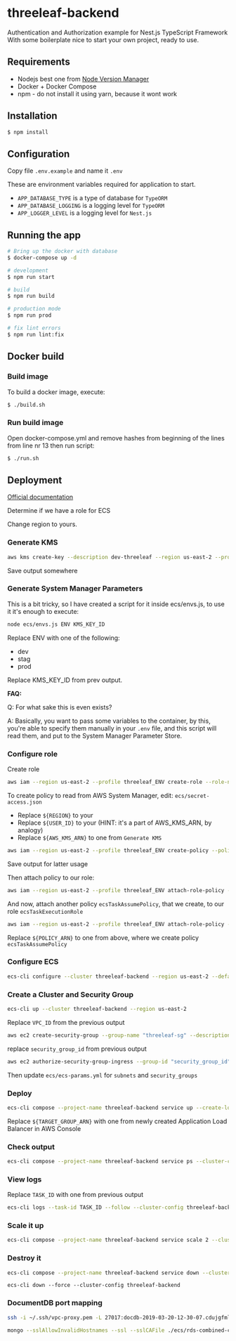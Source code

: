 # threeleaf-backend
Authentication and Authorization example for Nest.js TypeScript Framework
With some boilerplate nice to start your own project, ready to use.

## Requirements

* Nodejs best one from [Node Version Manager](https://github.com/creationix/nvm)
* Docker + Docker Compose
* npm - do not install it using yarn, because it wont work

## Installation

```bash
$ npm install
```

## Configuration

Copy file `.env.example` and name it `.env`

These are environment variables required for application to start.

* `APP_DATABASE_TYPE` is a type of database for `TypeORM`
* `APP_DATABASE_LOGGING` is a logging level for `TypeORM`
* `APP_LOGGER_LEVEL` is a logging level for `Nest.js`

## Running the app

```bash
# Bring up the docker with database
$ docker-compose up -d

# development
$ npm run start

# build
$ npm run build

# production mode
$ npm run prod

# fix lint errors
$ npm run lint:fix
```

## Docker build

### Build image

To build a docker image, execute:

```bash
$ ./build.sh
```

### Run build image

Open docker-compose.yml and remove hashes from beginning of the lines from line nr 13
then run script:

```bash
$ ./run.sh
```

## Deployment

[Official documentation](https://docs.aws.amazon.com/AmazonECS/latest/developerguide/ecs-cli-tutorial-fargate.html)

Determine if we have a role for ECS

Change region to yours.

### Generate KMS

```bash
aws kms create-key --description dev-threeleaf --region us-east-2 --profile threeleaf_ENV
```

Save output somewhere

### Generate System Manager Parameters

This is a bit tricky, so I have created a script for it inside ecs/envs.js, to use it it's enough to execute:

```bash
node ecs/envs.js ENV KMS_KEY_ID
```

Replace ENV with one of the following:

- dev
- stag
- prod

Replace KMS_KEY_ID from prev output.

**FAQ:**

Q: For what sake this is even exists?

A: Basically, you want to pass some variables to the container, by this, you're able to specify them manually in your 
`.env` file, and this script will read them, and put to the System Manager Parameter Store.

### Configure role

Create role

```bash
aws iam --region us-east-2 --profile threeleaf_ENV create-role --role-name ecsTaskExecutionRole --assume-role-policy-document file://ecs/task-execution-assume-role.json
```

To create policy to read from AWS System Manager, edit: `ecs/secret-access.json`

- Replace `${REGION}` to your
- Replace `${USER_ID}` to your (HINT: it's a part of AWS_KMS_ARN, by analogy)
- Replace `${AWS_KMS_ARN}` to one from `Generate KMS` 


```bash
aws iam --region us-east-2 --profile threeleaf_ENV create-policy --policy-name ecsTaskAssumePolicy --policy-document file://ecs/secret-access.json
```

Save output for latter usage

Then attach policy to our role:

```bash
aws iam --region us-east-2 --profile threeleaf_ENV attach-role-policy --role-name ecsTaskExecutionRole --policy-arn arn:aws:iam::aws:policy/service-role/AmazonECSTaskExecutionRolePolicy
```

And now, attach another policy `ecsTaskAssumePolicy`, that we create, to our role `ecsTaskExecutionRole`

```bash
aws iam --region us-east-2 --profile threeleaf_ENV attach-role-policy --role-name ecsTaskExecutionRole --policy-arn ${POLICY_ARN}
```

Replace `${POLICY_ARN}` to one from above, where we create policy `ecsTaskAssumePolicy`

### Configure ECS

```bash
ecs-cli configure --cluster threeleaf-backend --region us-east-2 --default-launch-type FARGATE --config-name threeleaf-backend
```


### Create a Cluster and Security Group

```bash
ecs-cli up --cluster threeleaf-backend --region us-east-2
```

Replace `VPC_ID` from the previous output 

```bash
aws ec2 create-security-group --group-name "threeleaf-sg" --description "Three Leaf Security Group" --vpc-id "VPC_ID" --region us-east-2
```

replace `security_group_id` from previous output

```bash
aws ec2 authorize-security-group-ingress --group-id "security_group_id" --protocol tcp --port 80 --cidr 0.0.0.0/0 --region us-east-2
```

Then update `ecs/ecs-params.yml` for `subnets` and `security_groups`

### Deploy

```bash
ecs-cli compose --project-name threeleaf-backend service up --create-log-groups --cluster-config threeleaf-backend --timeout 30 --region us-east-2 --force-deployment --target-group-arn ${TARGET_GROUP_ARN} --container-name threeleaf-backend --container-port 80
```

Replace `${TARGET_GROUP_ARN}` with one from newly created Application Load Balancer in AWS Console

### Check output

```bash
ecs-cli compose --project-name threeleaf-backend service ps --cluster-config threeleaf-backend
```


### View logs

Replace `TASK_ID` with one from previous output

```bash
ecs-cli logs --task-id TASK_ID --follow --cluster-config threeleaf-backend
```

### Scale it up

```bash
ecs-cli compose --project-name threeleaf-backend service scale 2 --cluster-config threeleaf-backend
```


### Destroy it

```bash
ecs-cli compose --project-name threeleaf-backend service down --cluster-config threeleaf-backend
```

```bsh
ecs-cli down --force --cluster-config threeleaf-backend
```

### DocumentDB port mapping

```bash
ssh -i ~/.ssh/vpc-proxy.pem -L 27017:docdb-2019-03-20-12-30-07.cdujgfmlylru.us-east-2.docdb.amazonaws.com:27017 ubuntu@ec2-18-223-212-127.us-east-2.compute.amazonaws.com -N
```

```bash
mongo --sslAllowInvalidHostnames --ssl --sslCAFile ./ecs/rds-combined-ca-bundle.pem --username caesar --password
``` 
